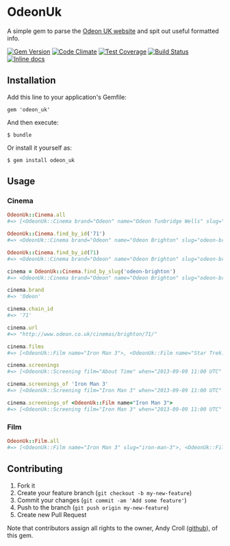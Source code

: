 # OdeonUk

A simple gem to parse the [Odeon UK website](http://odeon.co.uk) and spit out useful formatted info.

[![Gem Version](https://badge.fury.io/rb/odeon_uk.svg)](https://badge.fury.io/rb/odeon_uk)
[![Code Climate](https://codeclimate.com/github/andycroll/odeon_uk/badges/gpa.svg)](https://codeclimate.com/github/andycroll/odeon_uk)
[![Test Coverage](https://codeclimate.com/github/andycroll/odeon_uk/badges/coverage.svg)](https://codeclimate.com/github/andycroll/odeon_uk/coverage)
[![Build Status](https://travis-ci.org/andycroll/odeon_uk.svg?branch=master)](https://travis-ci.org/andycroll/odeon_uk)
[![Inline docs](http://inch-ci.org/github/andycroll/odeon_uk.svg?branch=master)](http://inch-ci.org/github/andycroll/odeon_uk)

## Installation

Add this line to your application's Gemfile:

    gem 'odeon_uk'

And then execute:

    $ bundle

Or install it yourself as:

    $ gem install odeon_uk

## Usage

### Cinema

``` ruby
OdeonUk::Cinema.all
#=> [<OdeonUk::Cinema brand="Odeon" name="Odeon Tunbridge Wells" slug="odeon-tunbridge-wells" chain_id="23" url="...">, #=> <OdeonUk::Cinema brand="Odeon" name="Odeon Brighton" slug="odeon-brighton" chain_id="71" url="...">, ...]

OdeonUk::Cinema.find_by_id('71')
#=> <OdeonUk::Cinema brand="Odeon" name="Odeon Brighton" slug="odeon-brighton" address="..." chain_id="71" url="...">

OdeonUk::Cinema.find_by_id(71)
#=> <OdeonUk::Cinema brand="Odeon" name="Odeon Brighton" slug="odeon-brighton" address="..." chain_id="71" url="...">

cinema = OdeonUk::Cinema.find_by_slug('odeon-brighton')
#=> <OdeonUk::Cinema brand="Odeon" name="Odeon Brighton" slug="odeon-brighton" chain_id="71" url="...">

cinema.brand
#=> 'Odeon'

cinema.chain_id
#=> '71'

cinema.url
#=> "http://www.odeon.co.uk/cinemas/brighton/71/"

cinema.films
#=> [<OdeonUk::Film name="Iron Man 3">, <OdeonUk::Film name="Star Trek: Into Darkness">]

cinema.screenings
#=> [<OdeonUk::Screening film="About Time" when="2013-09-09 11:00 UTC" variant="3d">, <OdeonUk::Screening film="Iron Man 3" when="2013-09-09 13:50 UTC" variant="kids">, <OdeonUk::Screening ..>, <OdeonUk::Screening ...>]

cinema.screenings_of 'Iron Man 3'
#=> [<OdeonUk::Screening film="Iron Man 3" when="2013-09-09 11:00 UTC" variant="3d">, <OdeonUk::Screening film="Iron Man 3" when="2013-09-09 13:50 UTC" variant="kids">]

cinema.screenings_of <OdeonUk::Film name="Iron Man 3">
#=> [<OdeonUk::Screening film="Iron Man 3" when="2013-09-09 11:00 UTC" variant="3d">, <OdeonUk::Screening film="Iron Man 3" when="2013-09-09 13:50 UTC" variant="kids">]
```

### Film

``` ruby
OdeonUk::Film.all
#=> [<OdeonUk::Film name="Iron Man 3" slug="iron-man-3">, <OdeonUk::Film name="Star Trek Into Darkness" slug="star-trek-into-darkness">, <OdeonUk::Film name="Captain America: The First Avenger" slug="captain-america-the-first-avenger">, <OdeonUk::Film name="Thor: The Dark World" slug="thor-the-dark-world">]
```

## Contributing

1. Fork it
2. Create your feature branch (`git checkout -b my-new-feature`)
3. Commit your changes (`git commit -am 'Add some feature'`)
4. Push to the branch (`git push origin my-new-feature`)
5. Create new Pull Request

Note that contributors assign all rights to the owner, Andy Croll ([github](http://github.com/andycroll)), of this gem.
